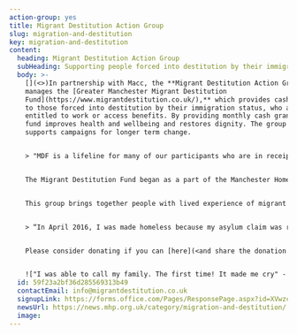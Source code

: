 ```yaml
---
action-group: yes
title: Migrant Destitution Action Group
slug: migration-and-destitution
key: migration-and-destitution
content:
  heading: Migrant Destitution Action Group
  subHeading: Supporting people forced into destitution by their immigration status
  body: >-
    [](<>)I﻿n partnership with Macc, the **Migrant Destitution Action Group
    manages the [Greater Manchester Migrant Destitution
    Fund](https://www.migrantdestitution.co.uk/),** which provides cash grants
    to those forced into destitution by their immigration status, who are not
    entitled to work or access benefits. By providing monthly cash grants, the
    fund improves health and wellbeing and restores dignity. The group also
    supports campaigns for longer term change. 


    > "MDF is a lifeline for many of our participants who are in receipt of it. They are vulnerable and often dealing with other serious and challenging issues. They are survivors against the odds, and MDF makes their journey that bit more bearable" - Rashidah, Growing Together Levenshulme 


    The Migrant Destitution Fund began as a part of the Manchester Homelessness Partnership in 2017, when key action group **members with lived experience of destitution emphasised the benefits of cash grants in mitigating destitution**. Although the Fund has since expanded across Greater Manchester, it maintains ties to the MHP. 


    This group brings together people with lived experience of migrant destitution, and frontline organisations who support them, i﻿ncluding the **Boaz Trust, Growing Together Levenshulme, Equal Education Chances, Asylum Matters** and others. 


    > “In April 2016, I was made homeless because my asylum claim was refused. During that time, I realised I was less than nothing. There is no support available to make those people to give hope to a future, where he/she will be treated as a human. I joined MDF to change that.” Long-term MDF volunteer Lutfor  


    Please consider donating if you can [here](<and share the donation page to help sustain this crucial lifeline and restore dignity to some of the most marginalised in our society.>), and share the donation page to help sustain this crucial lifeline and restore dignity to some of the most marginalised in our society. 


    !["I was able to call my family. The first time! It made me cry" - Ruvimbo, asylum seeker, destitute for 7 years](/assets/uploads/mdf-5.png#thumbnail)
  id: 59f23a2bf36d285569313b49
  contactEmail: info@migrantdestitution.co.uk
  signupLink: https://forms.office.com/Pages/ResponsePage.aspx?id=XVwzcf1bkE61VN8N5KjjQkQ2JR41SuRLu92-3-tlPOtURDMzQjVZWEczSFdPS1M2SEZMR1RVTkpHVC4u
  newsUrl: https://news.mhp.org.uk/category/migration-and-destitution/
  image: 
---
```

